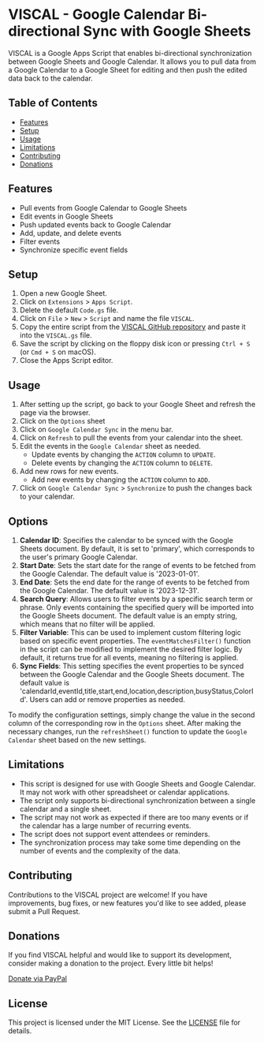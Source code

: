 # VISCAL - Google Calendar Bi-directional Sync with Google Sheets

VISCAL is a Google Apps Script that enables bi-directional synchronization between Google Sheets and Google Calendar. It allows you to pull data from a Google Calendar to a Google Sheet for editing and then push the edited data back to the calendar.

## Table of Contents

- [Features](#features)
- [Setup](#setup)
- [Usage](#usage)
- [Limitations](#limitations)
- [Contributing](#contributing)
- [Donations](#donations)

## Features

- Pull events from Google Calendar to Google Sheets
- Edit events in Google Sheets
- Push updated events back to Google Calendar
- Add, update, and delete events
- Filter events
- Synchronize specific event fields

## Setup

1. Open a new Google Sheet.
2. Click on `Extensions` > `Apps Script`.
3. Delete the default `Code.gs` file.
4. Click on `File` > `New` > `Script` and name the file `VISCAL`.
5. Copy the entire script from the [VISCAL GitHub repository](https://github.com/latetedemelon/viscal/) and paste it into the `VISCAL.gs` file.
6. Save the script by clicking on the floppy disk icon or pressing `Ctrl + S` (or `Cmd + S` on macOS).
7. Close the Apps Script editor.

## Usage

1. After setting up the script, go back to your Google Sheet and refresh the page via the browser.
2. Click on the `Options` sheet
3. Click on `Google Calendar Sync` in the menu bar.
4. Click on `Refresh` to pull the events from your calendar into the sheet.
5. Edit the events in the `Google Calendar` sheet as needed.
   - Update events by changing the `ACTION` column to `UPDATE`.
   - Delete events by changing the `ACTION` column to `DELETE`.
6. Add new rows for new events.
   - Add new events by changing the `ACTION` column to `ADD`.
6. Click on `Google Calendar Sync` > `Synchronize` to push the changes back to your calendar.

## Options

1. **Calendar ID**: Specifies the calendar to be synced with the Google Sheets document. By default, it is set to 'primary', which corresponds to the user's primary Google Calendar.
2. **Start Date**: Sets the start date for the range of events to be fetched from the Google Calendar. The default value is '2023-01-01'.
3. **End Date**: Sets the end date for the range of events to be fetched from the Google Calendar. The default value is '2023-12-31'.
4. **Search Query**: Allows users to filter events by a specific search term or phrase. Only events containing the specified query will be imported into the Google Sheets document. The default value is an empty string, which means that no filter will be applied.
5. **Filter Variable**: This can be used to implement custom filtering logic based on specific event properties. The `eventMatchesFilter()` function in the script can be modified to implement the desired filter logic. By default, it returns true for all events, meaning no filtering is applied.
6. **Sync Fields**: This setting specifies the event properties to be synced between the Google Calendar and the Google Sheets document. The default value is 'calendarId,eventId,title,start,end,location,description,busyStatus,ColorId'. Users can add or remove properties as needed.

To modify the configuration settings, simply change the value in the second column of the corresponding row in the `Options` sheet. After making the necessary changes, run the `refreshSheet()` function to update the `Google Calendar` sheet based on the new settings.

## Limitations

- This script is designed for use with Google Sheets and Google Calendar. It may not work with other spreadsheet or calendar applications.
- The script only supports bi-directional synchronization between a single calendar and a single sheet.
- The script may not work as expected if there are too many events or if the calendar has a large number of recurring events.
- The script does not support event attendees or reminders.
- The synchronization process may take some time depending on the number of events and the complexity of the data.

## Contributing

Contributions to the VISCAL project are welcome! If you have improvements, bug fixes, or new features you'd like to see added, please submit a Pull Request.

## Donations

If you find VISCAL helpful and would like to support its development, consider making a donation to the project. Every little bit helps!

[Donate via PayPal](https://paypal.me/latetedemelon)

## License

This project is licensed under the MIT License. See the [LICENSE](https://github.com/latetedemelon/viscal/LICENSE) file for details.
